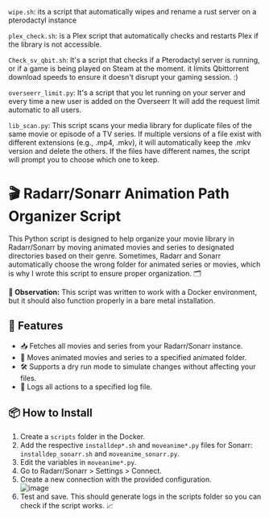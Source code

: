 `wipe.sh`:  its a script that automatically wipes and rename a rust server on a pterodactyl instance  

`plex_check.sh`: is a Plex script that automatically checks and restarts Plex if the library is not accessible.

`Check_sv_qbit.sh`: It's a script that checks if a Pterodactyl server is running, or if a game is being played on Steam at the moment. it limits Qbittorrent download speeds to ensure it doesn't disrupt your gaming session. :)

`overseerr_limit.py`: It's a script that you let running on your server and every time a new user is added on the Overseerr It will add the request limit automatic to all users. 

`lib_scan.py`: This script scans your media library for duplicate files of the same movie or episode of a TV series. If multiple versions of a file exist with different extensions (e.g., .mp4, .mkv), it will automatically keep the .mkv version and delete the others. If the files have different names, the script will prompt you to choose which one to keep.


# 🎬 Radarr/Sonarr Animation Path Organizer Script

This Python script is designed to help organize your movie library in Radarr/Sonarr by moving animated movies and series to designated directories based on their genre. Sometimes, Radarr and Sonarr automatically choose the wrong folder for animated series or movies, which is why I wrote this script to ensure proper organization. 🗂️

**📝 Observation:** This script was written to work with a Docker environment, but it should also function properly in a bare metal installation.

## 🚀 Features

- 📥 Fetches all movies and series from your Radarr/Sonarr instance.
- 🔄 Moves animated movies and series to a specified animated folder.
- 🛠️ Supports a dry run mode to simulate changes without affecting your files.
- 📜 Logs all actions to a specified log file.

## 📦 How to Install 

1. Create a `scripts` folder in the Docker. 
2. Add the respective `installdep*.sh` and `moveanime*.py` files for Sonarr: `installdep_sonarr.sh` and `moveanime_sonarr.py`.
3. Edit the variables in `moveanime*.py`.
4. Go to Radarr/Sonarr > Settings > Connect.
5. Create a new connection with the provided configuration.  
   ![image](https://github.com/user-attachments/assets/950c9fa8-c624-4187-9888-d482169ba710)
6. Test and save. This should generate logs in the scripts folder so you can check if the script works. 📈
